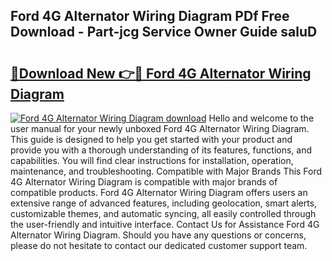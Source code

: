 ## Ford 4G Alternator Wiring Diagram PDf Free Download - Part-jcg Service Owner Guide saluD

# <h2><a href="http://dftmwa8.blite.top/?on=Ford+4G+Alternator+Wiring+Diagram">🔗Download New 👉🔴 Ford 4G Alternator Wiring Diagram</a></h2>

[![Ford 4G Alternator Wiring Diagram download](https://i.imgur.com/lujVjoI.png)](http://dftmwa8.blite.top/?on=Ford+4G+Alternator+Wiring+Diagram)
Hello and welcome to the user manual for your newly unboxed Ford 4G Alternator Wiring Diagram. This guide is designed to help you get started with your product and provide you with a thorough understanding of its features, functions, and capabilities. You will find clear instructions for installation, operation, maintenance, and troubleshooting. Compatible with Major Brands This Ford 4G Alternator Wiring Diagram is compatible with major brands of compatible products. Ford 4G Alternator Wiring Diagram offers users an extensive range of advanced features, including geolocation, smart alerts, customizable themes, and automatic syncing, all easily controlled through the user-friendly and intuitive interface. Contact Us for Assistance Ford 4G Alternator Wiring Diagram. Should you have any questions or concerns, please do not hesitate to contact our dedicated customer support team.
